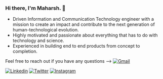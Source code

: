 ### Hi there, I'm Maharsh. 👋


* Driven Information and Communication Technology engineer with a mission to create an impact and contribute to the next generation of human-technological evolution. 
* Highly motivated and passionate about everything that has to do with technology and science. 
* Experienced in building end to end products from concept to completion.

Feel free to reach out if you have any questions --> [![Gmail](https://api.iconify.design/logos:google-gmail.svg?width=30&height=14)](mailto:maharshsuryawala@gmail.com) 




[![Linkedin](https://api.iconify.design/openmoji:linkedin.svg?width=40&height=40)](https://www.linkedin.com/in/maharsh-suryawala-05410312b/) 
[![Twitter](https://api.iconify.design/openmoji:twitter.svg?width=40&height=40)](https://twitter.com/_maharsh) 
[![Instagram](https://api.iconify.design/logos:instagram-icon.svg?width=30&height=40)](https://www.instagram.com/___maharsh___/) 



<!--
**MaharshSuryawala/maharshsuryawala** is a ✨ _special_ ✨ repository because its `README.md` (this file) appears on your GitHub profile.

Here are some ideas to get you started:

- 🔭 I’m currently working on ...
- 🌱 I’m currently learning ...
- 👯 I’m looking to collaborate on ...
- 🤔 I’m looking for help with ...
- 💬 Ask me about ...
- 📫 How to reach me: ...
- 😄 Pronouns: ...
- ⚡ Fun fact: ...
-->